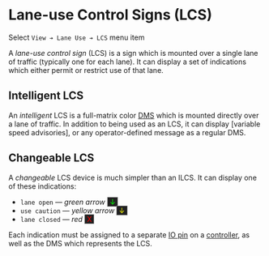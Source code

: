 # Lane-use Control Signs (LCS)

Select `View ➔ Lane Use ➔ LCS` menu item

A _lane-use control sign_ (LCS) is a sign which is mounted over a single lane of
traffic (typically one for each lane).  It can display a set of indications
which either permit or restrict use of that lane.

## Intelligent LCS

An _intelligent_ LCS is a full-matrix color [DMS] which is mounted directly over
a lane of traffic.  In addition to being used as an LCS, it can display
[variable speed advisories], or any operator-defined message as a regular DMS.

## Changeable LCS

A _changeable_ LCS device is much simpler than an ILCS.  It can display one of
these indications:

 * `lane open` — _green arrow_
<span style="background:#222;color:#0f0;border:0.1rem solid gray"> ↓ </span>
 * `use caution` — _yellow arrow_
<span style="background:#222;color:#ff0;border:0.1rem solid gray"> ↓ </span>
 * `lane closed` — _red_
<span style="background:#222;color:#f00;border:0.1rem solid gray"> X </span>

Each indication must be assigned to a separate [IO pin] on a [controller], as
well as the DMS which represents the LCS.


[controller]: controllers.html
[DMS]: dms.html
[IO pin]: controllers.html#io-pins
[variable speed advisory]: vsa.html
